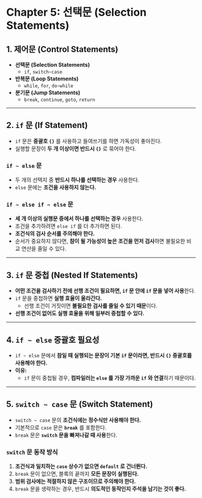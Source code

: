 # Chapter 5: 선택문 (Selection Statements)

## 1. 제어문 (Control Statements)
- **선택문 (Selection Statements)**  
  - `if`, `switch~case`  
- **반복문 (Loop Statements)**  
  - `while`, `for`, `do~while`  
- **분기문 (Jump Statements)**  
  - `break`, `continue`, `goto`, `return`  

---

## 2. `if` 문 (If Statement)
- `if` 문은 **중괄호 `{}`** 를 사용하고 들여쓰기를 하면 가독성이 좋아진다.  
- 실행할 문장이 **두 개 이상이면 반드시 `{}`** 로 묶어야 한다.  

### `if ~ else` 문
- 두 개의 선택지 중 **반드시 하나를 선택하는 경우** 사용한다.  
- `else` 문에는 **조건을 사용하지 않는다.**  

### `if ~ else if ~ else` 문
- **세 개 이상의 실행문 중에서 하나를 선택하는 경우** 사용한다.  
- 조건을 추가하려면 `else if` 를 더 추가하면 된다.  
- **조건식의 검사 순서를 주의해야 한다.**  
- 순서가 중요하지 않다면, **참이 될 가능성이 높은 조건을 먼저 검사**하면 불필요한 비교 연산을 줄일 수 있다.  

---

## 3. `if` 문 중첩 (Nested If Statements)
- **어떤 조건을 검사하기 전에 선행 조건이 필요하면, `if` 문 안에 `if` 문을 넣어 사용**한다.  
- `if` 문을 중첩하면 **실행 효율이 올라간다.**  
  - 선행 조건이 거짓이면 **불필요한 검사를 줄일 수 있기 때문**이다.  
- **선행 조건이 없어도 실행 효율을 위해 일부러 중첩할 수 있다.**  

---

## 4. `if ~ else` 중괄호 필요성
- `if ~ else` 문에서 **참일 때 실행되는 문장이 기본 `if` 문이라면, 반드시 `{}` 중괄호를 사용해야 한다.**  
- **이유:**  
  - `if` 문이 중첩될 경우, **컴파일러는 `else` 를 가장 가까운 `if` 와 연결**하기 때문이다.  

---

## 5. `switch ~ case` 문 (Switch Statement)
- `switch ~ case` 문의 **조건식에는 정수식만 사용해야 한다.**  
- 기본적으로 `case` 문은 **`break`** 를 포함한다.  
- `break` 문은 **`switch` 문을 빠져나갈 때 사용**한다.  

### `switch` 문 동작 방식
1. **조건식과 일치하는 `case` 상수가 없으면 `default` 로 건너뛴다.**  
2. `break` 문이 없으면, 블록의 끝까지 **모든 문장이 실행된다.**  
3. **범위 검사에는 적절하지 않은 구조이므로 주의해야 한다.**  
4. `break` 문을 생략하는 경우, 반드시 **의도적인 동작인지 주석을 남기는 것이 좋다.**  
